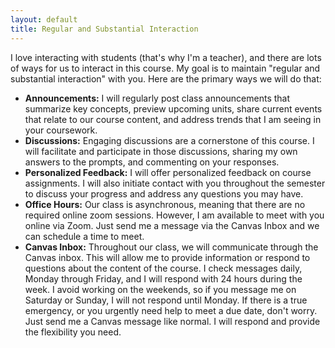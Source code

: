 ```yaml
---
layout: default
title: Regular and Substantial Interaction
---
```

I love interacting with students (that's why I'm a teacher), and there are lots of ways for us to interact in this course. My goal is to maintain "regular and substantial interaction" with you. Here are the primary ways we will do that: 
- **Announcements:** I will regularly post class announcements that summarize key concepts, preview upcoming units, share current events that relate to our course content, and address trends that I am seeing in your coursework. 
- **Discussions:** Engaging discussions are a cornerstone of this course. I will facilitate and participate in those discussions, sharing my own answers to the prompts, and commenting on your responses.
- **Personalized Feedback:** I will offer personalized feedback on course assignments. I will also initiate contact with you throughout the semester to discuss your progress and address any questions you may have.
- **Office Hours:** Our class is asynchronous, meaning that there are no required online zoom sessions. However, I am available to meet with you online via Zoom. Just send me a message via the Canvas Inbox and we can schedule a time to meet.
- **Canvas Inbox:** Throughout our class, we will communicate through the Canvas inbox. This will allow me to provide information or respond to questions about the content of the course. I check messages daily, Monday through Friday, and I will respond with 24 hours during the week. I avoid working on the weekends, so if you message me on Saturday or Sunday, I will not respond until Monday. If there is a true emergency, or you urgently need help to meet a due date, don't worry. Just send me a Canvas message like normal. I will respond and provide the flexibility you need.
